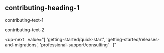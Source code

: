 ## contributing-heading-1

contributing-text-1

contributing-text-2

<up-next
  value="[
  'getting-started/quick-start',
  'getting-started/releases-and-migrations',
  'professional-support/consulting'
  ]"
></up-next>